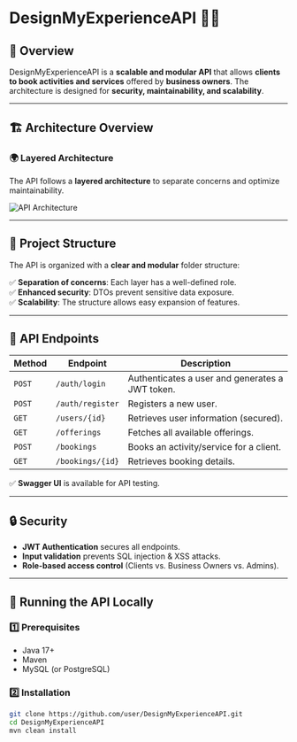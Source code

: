 # **DesignMyExperienceAPI** 🎨✨

## **📌 Overview**
DesignMyExperienceAPI is a **scalable and modular API** that allows **clients to book activities and services** offered by **business owners**. The architecture is designed for **security, maintainability, and scalability**.

---

## **🏗 Architecture Overview**
### **🌍 Layered Architecture**
The API follows a **layered architecture** to separate concerns and optimize maintainability.

![API Architecture](https://github.com/user-attachments/assets/0a82a76f-40d4-469f-8564-21b0298fc451)

---

## **📂 Project Structure**
The API is organized with a **clear and modular** folder structure:

✅ **Separation of concerns**: Each layer has a well-defined role.  
✅ **Enhanced security**: DTOs prevent sensitive data exposure.  
✅ **Scalability**: The structure allows easy expansion of features.  

---

## **🔌 API Endpoints**
| **Method** | **Endpoint** | **Description** |
|------------|-------------|----------------|
| `POST` | `/auth/login` | Authenticates a user and generates a JWT token. |
| `POST` | `/auth/register` | Registers a new user. |
| `GET` | `/users/{id}` | Retrieves user information (secured). |
| `GET` | `/offerings` | Fetches all available offerings. |
| `POST` | `/bookings` | Books an activity/service for a client. |
| `GET` | `/bookings/{id}` | Retrieves booking details. |

✅ **Swagger UI** is available for API testing.

---

## **🔒 Security**
- **JWT Authentication** secures all endpoints.  
- **Input validation** prevents SQL injection & XSS attacks.  
- **Role-based access control** (Clients vs. Business Owners vs. Admins).  

---

## **🚀 Running the API Locally**
### **1️⃣ Prerequisites**
- Java 17+
- Maven
- MySQL (or PostgreSQL)

### **2️⃣ Installation**
```bash
git clone https://github.com/user/DesignMyExperienceAPI.git
cd DesignMyExperienceAPI
mvn clean install
